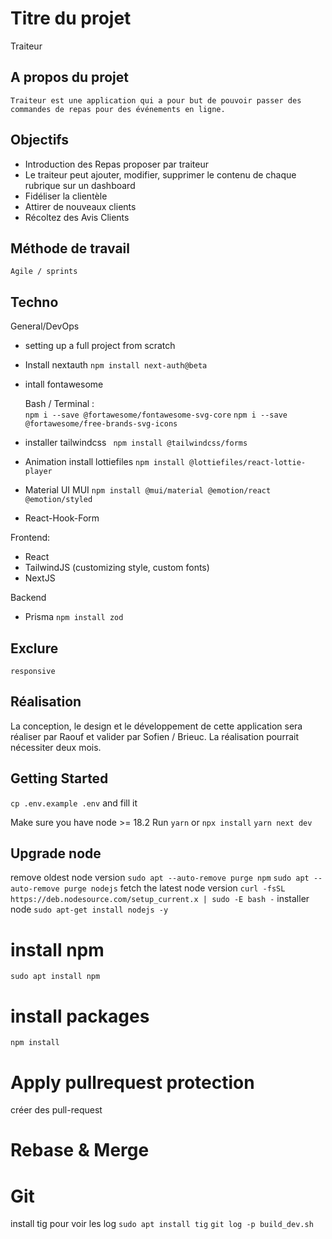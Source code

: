 # Titre du projet

Traiteur

## A propos du projet

    Traiteur est une application qui a pour but de pouvoir passer des commandes de repas pour des événements en ligne.

## Objectifs

- Introduction des Repas proposer par traiteur
- Le traiteur peut ajouter, modifier, supprimer le contenu de chaque rubrique sur un dashboard
- Fidéliser la clientèle
- Attirer de nouveaux clients
- Récoltez des Avis Clients

## Méthode de travail

    Agile / sprints

## Techno

General/DevOps

- setting up a full project from scratch

- Install nextauth
  `npm install next-auth@beta`

- intall fontawesome

  Bash / Terminal :  
   `npm i --save @fortawesome/fontawesome-svg-core`
  `npm i --save @fortawesome/free-brands-svg-icons`

- installer tailwindcss
  ` npm install @tailwindcss/forms`

- Animation install lottiefiles
  `npm install @lottiefiles/react-lottie-player`

- Material UI MUI
  `npm install @mui/material @emotion/react @emotion/styled`
- React-Hook-Form

Frontend:

- React
- TailwindJS (customizing style, custom fonts)
- NextJS

Backend

- Prisma
  `npm install zod`

## Exclure

    responsive

## Réalisation

La conception, le design et le développement de cette application sera réaliser par Raouf et valider par Sofien / Brieuc.
La réalisation pourrait nécessiter deux mois.

## Getting Started

`cp .env.example .env` and fill it

Make sure you have node >= 18.2
Run `yarn` or `npx install`
`yarn next dev`

## Upgrade node

remove oldest node version
`sudo apt --auto-remove purge npm`
`sudo apt --auto-remove purge nodejs`
fetch the latest node version
`curl -fsSL https://deb.nodesource.com/setup_current.x | sudo -E bash -`
installer node
`sudo apt-get install nodejs -y`

# install npm

`sudo apt install npm`

# install packages

`npm install`

# Apply pullrequest protection
  
  créer des pull-request

# Rebase & Merge 

# Git
install tig pour voir les log 
`sudo apt install tig`
` git log -p build_dev.sh `


